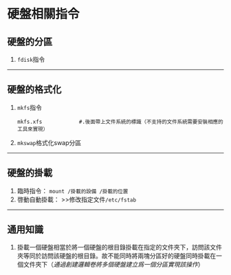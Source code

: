 # 硬盤相關指令

## 硬盤的分區
1. `fdisk`指令

---

## 硬盤的格式化
1. `mkfs`指令
    ```
    mkfs.xfs            #.後面帶上文件系統的標識（不支持的文件系統需要安裝相應的工具來實現）
    ```
2. `mkswap`格式化swap分區

---

## 硬盤的掛載  
1. 臨時指令： `mount /掛載的設備 /掛載的位置`  
2. 啓動自動掛載： >>修改指定文件`/etc/fstab`

---

## 通用知識
1. 掛載一個硬盤相當於將一個硬盤的根目錄掛載在指定的文件夾下，訪問該文件夾等同於訪問該硬盤的根目錄。故不能同時將兩塊分區好的硬盤同時掛載在一個文件夾下（*通過創建邏輯卷將多個硬盤建立爲一個分區實現該操作*）